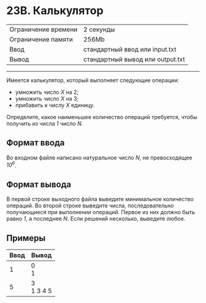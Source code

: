 # 23B. Калькулятор

<table>
  <tr>
  	<td>Ограничение времени</td>
  	<td>2 секунды</td>
  </tr>
  <tr>
  	<td>Ограничение памяти</td>
  	<td>256Mb</td>
  </tr>
  <tr>
  	<td>Ввод</td>
  	<td>стандартный ввод или input.txt</td>
  </tr>
  <tr>
  	<td>Вывод</td>
  	<td>стандартный вывод или output.txt</td>
  </tr>
</table>

---
Имеется калькулятор, который выполняет следующие операции:

* умножить число *X* на 2;
* умножить число *X* на 3;
* прибавить к числу *X* единицу.

Определите, какое наименьшее количество операций требуется, чтобы получить из числа *1* число *N*.

## Формат ввода

Во входном файле написано натуральное число *N*, не превосходящее *10<sup>6</sup>*.

## Формат вывода

В первой строке выходного файла выведите минимальное количество операций. Во второй строке выведите числа, последовательно получающиеся при выполнении операций. Первое из них должно быть равно *1*, а последнее *N*. Если решений несколько, выведите любое.

## Примеры

|Ввод|Вывод|
|---|---|
|1|0<br>1|
|5|3<br>1 3 4 5|
